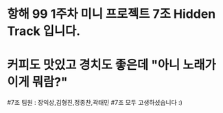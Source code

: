 # 항해 99 1주차 미니 프로젝트 7조 Hidden Track 입니다.
# 커피도 맛있고 경치도 좋은데 "아니 노래가 이게 뭐람?"

#7조 팀원 : 장익상,김형진,정종찬,곽태민
#7조 모두 고생하셨습니다 :) 
